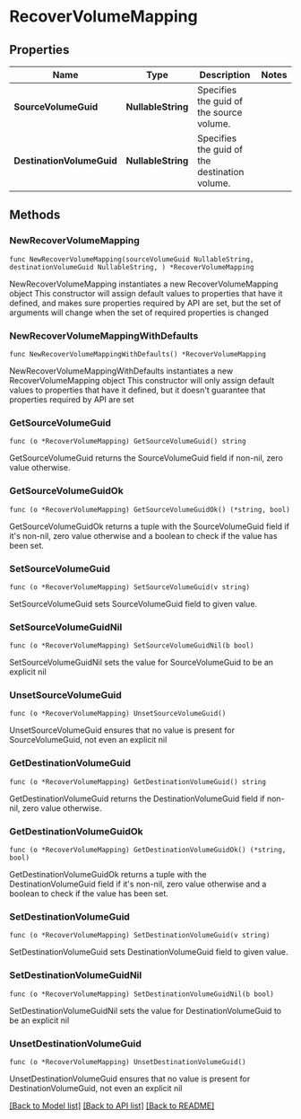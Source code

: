 # RecoverVolumeMapping

## Properties

Name | Type | Description | Notes
------------ | ------------- | ------------- | -------------
**SourceVolumeGuid** | **NullableString** | Specifies the guid of the source volume. | 
**DestinationVolumeGuid** | **NullableString** | Specifies the guid of the destination volume. | 

## Methods

### NewRecoverVolumeMapping

`func NewRecoverVolumeMapping(sourceVolumeGuid NullableString, destinationVolumeGuid NullableString, ) *RecoverVolumeMapping`

NewRecoverVolumeMapping instantiates a new RecoverVolumeMapping object
This constructor will assign default values to properties that have it defined,
and makes sure properties required by API are set, but the set of arguments
will change when the set of required properties is changed

### NewRecoverVolumeMappingWithDefaults

`func NewRecoverVolumeMappingWithDefaults() *RecoverVolumeMapping`

NewRecoverVolumeMappingWithDefaults instantiates a new RecoverVolumeMapping object
This constructor will only assign default values to properties that have it defined,
but it doesn't guarantee that properties required by API are set

### GetSourceVolumeGuid

`func (o *RecoverVolumeMapping) GetSourceVolumeGuid() string`

GetSourceVolumeGuid returns the SourceVolumeGuid field if non-nil, zero value otherwise.

### GetSourceVolumeGuidOk

`func (o *RecoverVolumeMapping) GetSourceVolumeGuidOk() (*string, bool)`

GetSourceVolumeGuidOk returns a tuple with the SourceVolumeGuid field if it's non-nil, zero value otherwise
and a boolean to check if the value has been set.

### SetSourceVolumeGuid

`func (o *RecoverVolumeMapping) SetSourceVolumeGuid(v string)`

SetSourceVolumeGuid sets SourceVolumeGuid field to given value.


### SetSourceVolumeGuidNil

`func (o *RecoverVolumeMapping) SetSourceVolumeGuidNil(b bool)`

 SetSourceVolumeGuidNil sets the value for SourceVolumeGuid to be an explicit nil

### UnsetSourceVolumeGuid
`func (o *RecoverVolumeMapping) UnsetSourceVolumeGuid()`

UnsetSourceVolumeGuid ensures that no value is present for SourceVolumeGuid, not even an explicit nil
### GetDestinationVolumeGuid

`func (o *RecoverVolumeMapping) GetDestinationVolumeGuid() string`

GetDestinationVolumeGuid returns the DestinationVolumeGuid field if non-nil, zero value otherwise.

### GetDestinationVolumeGuidOk

`func (o *RecoverVolumeMapping) GetDestinationVolumeGuidOk() (*string, bool)`

GetDestinationVolumeGuidOk returns a tuple with the DestinationVolumeGuid field if it's non-nil, zero value otherwise
and a boolean to check if the value has been set.

### SetDestinationVolumeGuid

`func (o *RecoverVolumeMapping) SetDestinationVolumeGuid(v string)`

SetDestinationVolumeGuid sets DestinationVolumeGuid field to given value.


### SetDestinationVolumeGuidNil

`func (o *RecoverVolumeMapping) SetDestinationVolumeGuidNil(b bool)`

 SetDestinationVolumeGuidNil sets the value for DestinationVolumeGuid to be an explicit nil

### UnsetDestinationVolumeGuid
`func (o *RecoverVolumeMapping) UnsetDestinationVolumeGuid()`

UnsetDestinationVolumeGuid ensures that no value is present for DestinationVolumeGuid, not even an explicit nil

[[Back to Model list]](../README.md#documentation-for-models) [[Back to API list]](../README.md#documentation-for-api-endpoints) [[Back to README]](../README.md)


